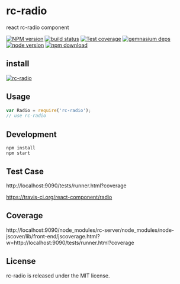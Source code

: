 # rc-radio

react rc-radio component

[![NPM version][npm-image]][npm-url]
[![build status][travis-image]][travis-url]
[![Test coverage][coveralls-image]][coveralls-url]
[![gemnasium deps][gemnasium-image]][gemnasium-url]
[![node version][node-image]][node-url]
[![npm download][download-image]][download-url]

[npm-image]: http://img.shields.io/npm/v/rc-radio.svg?style=flat-square
[npm-url]: http://npmjs.org/package/rc-radio
[travis-image]: https://img.shields.io/travis/react-component/rc-radio.svg?style=flat-square
[travis-url]: https://travis-ci.org/react-component/rc-radio
[coveralls-image]: https://img.shields.io/coveralls/react-component/rc-radio.svg?style=flat-square
[coveralls-url]: https://coveralls.io/r/react-component/rc-radio?branch=master
[gemnasium-image]: http://img.shields.io/gemnasium/react-component/rc-radio.svg?style=flat-square
[gemnasium-url]: https://gemnasium.com/react-component/rc-radio
[node-image]: https://img.shields.io/badge/node.js-%3E=_0.10-green.svg?style=flat-square
[node-url]: http://nodejs.org/download/
[download-image]: https://img.shields.io/npm/dm/rc-radio.svg?style=flat-square
[download-url]: https://npmjs.org/package/rc-radio

## install

[![rc-radio](https://nodei.co/npm/rc-radio.png)](https://npmjs.org/package/rc-radio)

## Usage

```js
var Radio = require('rc-radio');
// use rc-radio
```

## Development

```
npm install
npm start
```

## Test Case

http://localhost:9090/tests/runner.html?coverage

https://travis-ci.org/react-component/radio

## Coverage

http://localhost:9090/node_modules/rc-server/node_modules/node-jscover/lib/front-end/jscoverage.html?w=http://localhost:9090/tests/runner.html?coverage

## License

rc-radio is released under the MIT license.